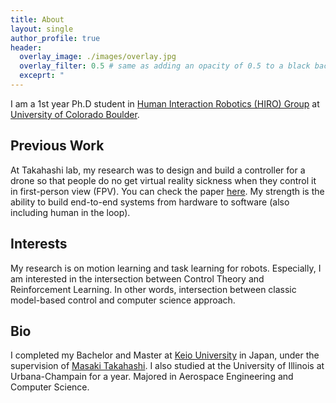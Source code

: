 ```yaml
---
title: About
layout: single
author_profile: true
header:
  overlay_image: ./images/overlay.jpg
  overlay_filter: 0.5 # same as adding an opacity of 0.5 to a black background
  exceprt: "                                                                               "
---
```


I am a 1st year Ph.D student in [Human Interaction Robotics (HIRO) Group](https://hiro-group.ronc.one) at [University of Colorado Boulder](https://www.colorado.edu/cs/).

## Previous Work

At Takahashi lab, my research was to design and build a controller for a drone so that people do no get virtual reality sickness when they control it in first-person view (FPV). You can check the paper [here](https://link.springer.com/article/10.1007/s10846-019-01054-6).
My strength is the ability to build end-to-end systems from hardware to software (also including human in the loop).

## Interests

My research is on motion learning and task learning for robots.
Especially, I am interested in the intersection between Control Theory and Reinforcement Learning.
In other words, intersection between classic model-based control and computer science approach.

## Bio

I completed my Bachelor and Master at [Keio University](https://www.keio.ac.jp/) in Japan, under the supervision of [Masaki Takahashi](http://www.yt.sd.keio.ac.jp).
I also studied at the University of Illinois at Urbana-Champain for a year. Majored in Aerospace Engineering and Computer Science.
